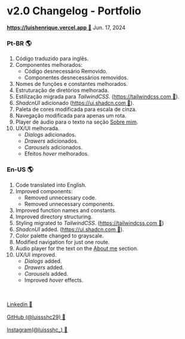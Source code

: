 # v2.0 Changelog - Portfolio

[**https://luishenrique.vercel.app** :link:](https://luishenrique.vercel.app)
Jun. 17, 2024

### Pt-BR :earth_americas:

1. Código traduzido para inglês.
2. Componentes melhorados:
   - Código desnecessário Removido.
   - Componentes desnecessários removidos.
3. Nomes de funções e constantes melhorados.
4. Estruturação de diretórios melhorada.
5. Estilização migrada para _TailwindCSS_. ([https://tailwindcss.com :link:](https://tailwindcss.com)).
6. _ShadcnUI_ adicionado ([https://ui.shadcn.com :link:](https://ui.shadcn.com)).
7. Paleta de cores modificada para escala de cinza.
8. Navegação modificada para apenas um rota.
9. Player de áudio para o texto na seção <u>Sobre mim</u>.
10. UX/UI melhorada.
    - _Dialogs_ adicionados.
    - _Drawers_ adicionados.
    - _Carousels_ adicionados.
    - Efeitos _hover_ melhorados.

### En-US :earth_americas:

1. Code translated into English.
2. Improved components:
   - Removed unnecessary code.
   - Removed unnecessary components.
3. Improved function names and constants.
4. Improved directory structuring.
5. Styling migrated to _TailwindCSS_. ([https://tailwindcss.com :link:](https://tailwindcss.com))
6. _ShadcnUI_ added. ([https://ui.shadcn.com :link:](https://ui.shadcn.com)).
7. Color palette changed to grayscale.
8. Modified navigation for just one route.
9. Audio player for the text on the <u>About me</u> section.
10. UX/UI improved.
    - _Dialogs_ added.
    - _Drawers_ added.
    - _Carousels_ added.
    - Improved _hover_ effects.

<br></br>
[Linkedin :link:](https://www.linkedin.com/in/luis-henrique-6a7425165/)
<br></br>
[GitHub (@luissshc29) :link:](https://github.com/luissshc29)
<br></br>
[Instagram(@luissshc\_) :link:](https://www.instagram.com/luissshc_/)
